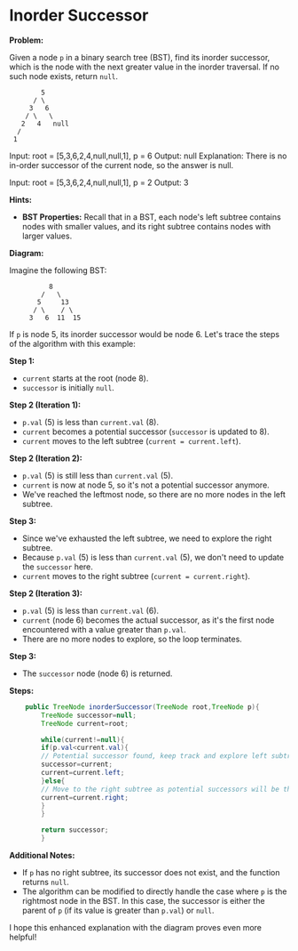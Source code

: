 # Inorder Successor

**Problem:**

Given a node `p` in a binary search tree (BST), find its inorder successor, which is the node with the next greater
value in the inorder traversal. If no such node exists, return `null`.

```agsl
        5
      / \
     3   6
    / \   \
   2   4   null
  /
 1
```

Input: root = [5,3,6,2,4,null,null,1], p = 6
Output: null
Explanation: There is no in-order successor of the current node, so the answer is null.

Input: root = [5,3,6,2,4,null,null,1], p = 2
Output: 3

**Hints:**

- **BST Properties:** Recall that in a BST, each node's left subtree contains nodes with smaller values, and its right
  subtree contains nodes with larger values.

**Diagram:**

Imagine the following BST:

```
          8
        /   \
       5     13
      / \    / \
     3   6  11  15

```

If `p` is node 5, its inorder successor would be node 6. Let's trace the steps of the algorithm with this example:

**Step 1:**

- `current` starts at the root (node 8).
- `successor` is initially `null`.

**Step 2 (Iteration 1):**

- `p.val` (5) is less than `current.val` (8).
- `current` becomes a potential successor (`successor` is updated to 8).
- `current` moves to the left subtree (`current = current.left`).

**Step 2 (Iteration 2):**

- `p.val` (5) is still less than `current.val` (5).
- `current` is now at node 5, so it's not a potential successor anymore.
- We've reached the leftmost node, so there are no more nodes in the left subtree.

**Step 3:**

- Since we've exhausted the left subtree, we need to explore the right subtree.
- Because `p.val` (5) is less than `current.val` (5), we don't need to update the `successor` here.
- `current` moves to the right subtree (`current = current.right`).

**Step 2 (Iteration 3):**

- `p.val` (5) is less than `current.val` (6).
- `current` (node 6) becomes the actual successor, as it's the first node encountered with a value greater than `p.val`.
- There are no more nodes to explore, so the loop terminates.

**Step 3:**

- The `successor` node (node 6) is returned.

**Steps:**

```java
    public TreeNode inorderSuccessor(TreeNode root,TreeNode p){
        TreeNode successor=null;
        TreeNode current=root;

        while(current!=null){
        if(p.val<current.val){
        // Potential successor found, keep track and explore left subtree
        successor=current;
        current=current.left;
        }else{
        // Move to the right subtree as potential successors will be there
        current=current.right;
        }
        }

        return successor;
        }
```

**Additional Notes:**

- If `p` has no right subtree, its successor does not exist, and the function returns `null`.
- The algorithm can be modified to directly handle the case where `p` is the rightmost node in the BST. In this case,
  the successor is either the parent of `p` (if its value is greater than `p.val`) or `null`.

I hope this enhanced explanation with the diagram proves even more helpful!